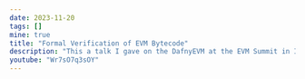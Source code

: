 ```yaml
---
date: 2023-11-20
tags: []
mine: true
title: "Formal Verification of EVM Bytecode"
description: "This a talk I gave on the DafnyEVM at the EVM Summit in Istanbul, 2023."
youtube: "Wr7sO7q3sOY"
---
```

